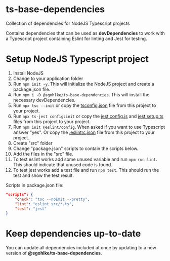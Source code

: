# ts-base-dependencies
Collection of dependencies for NodeJS Typescript projects

Contains dependencies that can be used as **devDependencies** to work with a Typescript project containing Eslint for linting and Jest for testing.

# Setup NodeJS Typescript project

1. Install NodeJS
2. Change to your application folder
3. Run `npm init -y`. This will initialize the NodeJS project and create a package.json file.
4. Run `npm i -D @sgohlke/ts-base-dependencies`. This will install the necessary devDependencies.
5. Run `npx tsc --init` or copy the [tsconfig.json](https://github.com/sgohlke/ts-base-dependencies/blob/main/tsconfig.json) file from this project to your project.
6. Run `npx ts-jest config:init` or copy the [jest.config.js](https://github.com/sgohlke/ts-base-dependencies/blob/main/jest.config.js) and [jest.setup.ts](https://github.com/sgohlke/ts-base-dependencies/blob/main/jest.setup.ts) files from this project to your project.
7. Run `npm init @eslint/config`. When asked if you want to use Typescript answer "yes". Or copy the [.eslintrc.json](https://github.com/sgohlke/ts-base-dependencies/blob/main/.eslintrc.json) file from this project to your project.
8. Create "src" folder
9. Change "package.json" scripts to contain the scripts below.
10. Add the files in the "src" file.
11. To test eslint works add some unused variable and run `npm run lint`. This should indicate that unused code is found.
12. To test jest works add a test file and run `npm test`. This should run the test and show the test result.

Scripts in package.json file:
```json
"scripts": {
    "check": "tsc --noEmit --pretty",
    "lint": "eslint src/*.ts",
    "test": "jest"
}
```

# Keep dependencies up-to-date

You can update all dependencies included at once by updating to a new version of **@sgohlke/ts-base-dependencies**.

